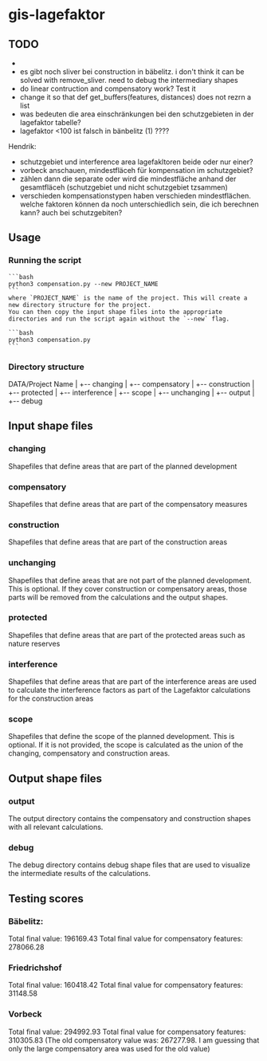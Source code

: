 # gis-lagefaktor

## TODO

-
- es gibt noch sliver bei construction in bäbelitz. i don't think it can be solved with remove_sliver. need to debug the intermediary shapes
- do linear contruction and compensatory work? Test it
- change it so that def get_buffers(features, distances) does not rezrn a list
- was bedeuten die area einschränkungen bei den schutzgebieten in der lagefaktor tabelle?
- lagefaktor <100 ist falsch in bänbelitz (1) ????

Hendrik:

- schutzgebiet und interference area lagefakltoren beide oder nur einer?
- vorbeck anschauen, mindestfläceh für kompensation im schutzgebiet?
- zählen dann die separate oder wird die mindestfläche anhand der gesamtfläceh (schutzgebiet und nicht schutzgebiet tzsammen)
- verschieden kompensationstypen haben verschieden mindestflächen. welche faktoren können da noch unterschiedlich sein, die ich berechnen kann? auch bei schutzgebiten?

## Usage

### Running the script

    ```bash
    python3 compensation.py --new PROJECT_NAME
    ```
    where `PROJECT_NAME` is the name of the project. This will create a new directory structure for the project.
    You can then copy the input shape files into the appropriate directories and run the script again without the `--new` flag.

    ```bash
    python3 compensation.py
    ```

### Directory structure

DATA/Project Name
|
+-- changing
|
+-- compensatory
|
+-- construction
|
+-- protected
|
+-- interference
|
+-- scope
|
+-- unchanging
|
+-- output
|
+-- debug

## Input shape files

### changing

Shapefiles that define areas that are part of the planned development

### compensatory

Shapefiles that define areas that are part of the compensatory measures

### construction

Shapefiles that define areas that are part of the construction areas

### unchanging

Shapefiles that define areas that are not part of the planned development. This is optional. If they cover construction or compensatory areas, those parts will be removed from the calculations and the output shapes.

### protected

Shapefiles that define areas that are part of the protected areas such as nature reserves

### interference

Shapefiles that define areas that are part of the interference areas are used to calculate the interference factors as part of the Lagefaktor calculations for the construction areas

### scope

Shapefiles that define the scope of the planned development. This is optional. If it is not provided, the scope is calculated as the union of the changing, compensatory and construction areas.

## Output shape files

### output

The output directory contains the compensatory and construction shapes with all relevant calculations.

### debug

The debug directory contains debug shape files that are used to visualize the intermediate results of the calculations.

## Testing scores

### Bäbelitz:

Total final value: 196169.43
Total final value for compensatory features: 278066.28

### Friedrichshof

Total final value: 160418.42
Total final value for compensatory features: 31148.58

### Vorbeck

Total final value: 294992.93
Total final value for compensatory features: 310305.83
(The old compensatory value was: 267277.98. I am guessing that only the large compensatory area was used for the old value)
